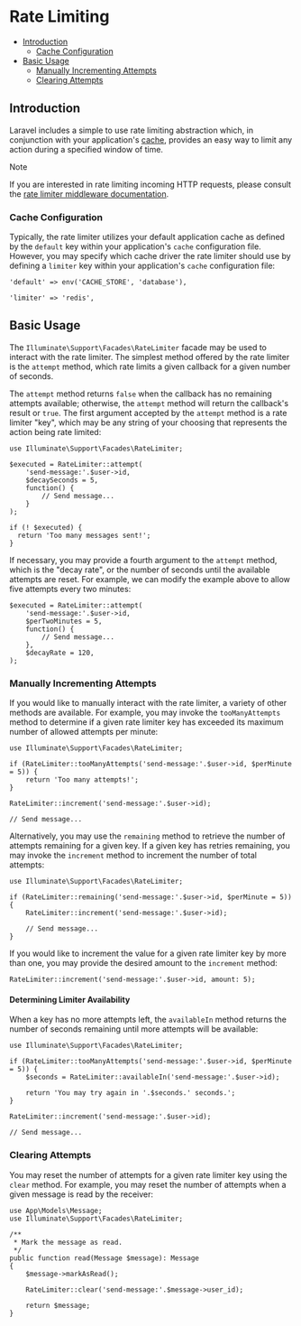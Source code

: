 # Rate Limiting

- [Introduction](#introduction)
    - [Cache Configuration](#cache-configuration)
- [Basic Usage](#basic-usage)
    - [Manually Incrementing Attempts](#manually-incrementing-attempts)
    - [Clearing Attempts](#clearing-attempts)

<a name="introduction"></a>
## Introduction

Laravel includes a simple to use rate limiting abstraction which, in conjunction with your application's [cache](cache), provides an easy way to limit any action during a specified window of time.

> [!NOTE]  
> If you are interested in rate limiting incoming HTTP requests, please consult the [rate limiter middleware documentation](routing#rate-limiting).

<a name="cache-configuration"></a>
### Cache Configuration

Typically, the rate limiter utilizes your default application cache as defined by the `default` key within your application's `cache` configuration file. However, you may specify which cache driver the rate limiter should use by defining a `limiter` key within your application's `cache` configuration file:

    'default' => env('CACHE_STORE', 'database'),

    'limiter' => 'redis',

<a name="basic-usage"></a>
## Basic Usage

The `Illuminate\Support\Facades\RateLimiter` facade may be used to interact with the rate limiter. The simplest method offered by the rate limiter is the `attempt` method, which rate limits a given callback for a given number of seconds.

The `attempt` method returns `false` when the callback has no remaining attempts available; otherwise, the `attempt` method will return the callback's result or `true`. The first argument accepted by the `attempt` method is a rate limiter "key", which may be any string of your choosing that represents the action being rate limited:

    use Illuminate\Support\Facades\RateLimiter;

    $executed = RateLimiter::attempt(
        'send-message:'.$user->id,
        $decaySeconds = 5,
        function() {
            // Send message...
        }
    );

    if (! $executed) {
      return 'Too many messages sent!';
    }

If necessary, you may provide a fourth argument to the `attempt` method, which is the "decay rate", or the number of seconds until the available attempts are reset. For example, we can modify the example above to allow five attempts every two minutes:

    $executed = RateLimiter::attempt(
        'send-message:'.$user->id,
        $perTwoMinutes = 5,
        function() {
            // Send message...
        },
        $decayRate = 120,
    );

<a name="manually-incrementing-attempts"></a>
### Manually Incrementing Attempts

If you would like to manually interact with the rate limiter, a variety of other methods are available. For example, you may invoke the `tooManyAttempts` method to determine if a given rate limiter key has exceeded its maximum number of allowed attempts per minute:

    use Illuminate\Support\Facades\RateLimiter;

    if (RateLimiter::tooManyAttempts('send-message:'.$user->id, $perMinute = 5)) {
        return 'Too many attempts!';
    }

    RateLimiter::increment('send-message:'.$user->id);

    // Send message...

Alternatively, you may use the `remaining` method to retrieve the number of attempts remaining for a given key. If a given key has retries remaining, you may invoke the `increment` method to increment the number of total attempts:

    use Illuminate\Support\Facades\RateLimiter;

    if (RateLimiter::remaining('send-message:'.$user->id, $perMinute = 5)) {
        RateLimiter::increment('send-message:'.$user->id);

        // Send message...
    }

If you would like to increment the value for a given rate limiter key by more than one, you may provide the desired amount to the `increment` method:

    RateLimiter::increment('send-message:'.$user->id, amount: 5);

<a name="determining-limiter-availability"></a>
#### Determining Limiter Availability

When a key has no more attempts left, the `availableIn` method returns the number of seconds remaining until more attempts will be available:

    use Illuminate\Support\Facades\RateLimiter;

    if (RateLimiter::tooManyAttempts('send-message:'.$user->id, $perMinute = 5)) {
        $seconds = RateLimiter::availableIn('send-message:'.$user->id);

        return 'You may try again in '.$seconds.' seconds.';
    }

    RateLimiter::increment('send-message:'.$user->id);

    // Send message...

<a name="clearing-attempts"></a>
### Clearing Attempts

You may reset the number of attempts for a given rate limiter key using the `clear` method. For example, you may reset the number of attempts when a given message is read by the receiver:

    use App\Models\Message;
    use Illuminate\Support\Facades\RateLimiter;

    /**
     * Mark the message as read.
     */
    public function read(Message $message): Message
    {
        $message->markAsRead();

        RateLimiter::clear('send-message:'.$message->user_id);

        return $message;
    }
